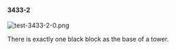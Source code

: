 #### 3433-2
![test-3433-2-0.png](https://github.com/lil-lab/nlvr/raw/master/nlvr/test/images/0/test-3433-2-0.png "test-3433-2-0.png")

There is exactly one black block as the base of a tower.
